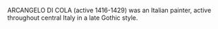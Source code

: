 ARCANGELO DI COLA (active 1416-1429) was an Italian painter, active throughout central Italy in a late Gothic style.
